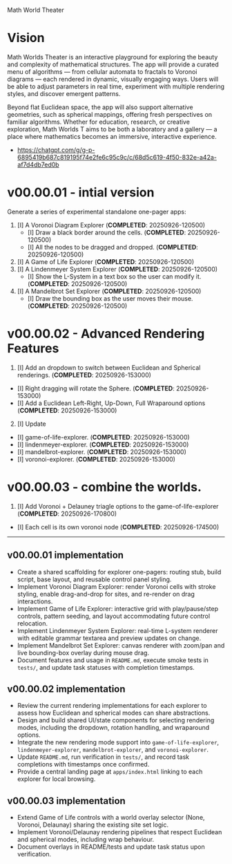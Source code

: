 Math World Theater

# Vision
Math Worlds Theater is an interactive playground for exploring the beauty and complexity of mathematical structures. The app will provide a curated menu of algorithms — from cellular automata to fractals to Voronoi diagrams — each rendered in dynamic, visually engaging ways. Users will be able to adjust parameters in real time, experiment with multiple rendering styles, and discover emergent patterns.

Beyond flat Euclidean space, the app will also support alternative geometries, such as spherical mappings, offering fresh perspectives on familiar algorithms. Whether for education, research, or creative exploration, Math Worlds T aims to be both a laboratory and a gallery — a place where mathematics becomes an immersive, interactive experience.


- https://chatgpt.com/g/g-p-6895419b687c819195f74e2fe6c95c9c/c/68d5c619-4f50-832e-a42a-af7d4db7ed0b

# v00.00.01 - intial version

Generate a series of experimental standalone one-pager apps:

1. [I] A Voronoi Diagram Explorer (**COMPLETED**: 20250926-120500)
   - [I] Draw a black border around the cells. (**COMPLETED**: 20250926-120500)
   - [I] All the nodes to be dragged and dropped. (**COMPLETED**: 20250926-120500)
2. [I] A Game of Life Explorer (**COMPLETED**: 20250926-120500)
3. [I] A Lindenmeyer System Explorer (**COMPLETED**: 20250926-120500)
   - [I] Show the L-System in a text box so the user can modify it. (**COMPLETED**: 20250926-120500)
4. [I] A Mandelbrot Set Explorer (**COMPLETED**: 20250926-120500)
   - [I] Draw the bounding box as the user moves their mouse. (**COMPLETED**: 20250926-120500)


# v00.00.02 - Advanced Rendering Features
1. [I] Add an dropdown to switch between Euclidean and Spherical renderings. (**COMPLETED**: 20250926-153000)
  - [I] Right dragging will rotate the Sphere. (**COMPLETED**: 20250926-153000)
  - [I] Add a Euclidean Left-Right, Up-Down, Full Wraparound options (**COMPLETED**: 20250926-153000)
2. [I] Update
  - [I] game-of-life-explorer. (**COMPLETED**: 20250926-153000)
  - [I] lindenmeyer-explorer. (**COMPLETED**: 20250926-153000)
  - [I] mandelbrot-explorer. (**COMPLETED**: 20250926-153000)
  - [I] voronoi-explorer. (**COMPLETED**: 20250926-153000)

# v00.00.03 - combine the worlds.

1. [I] Add Voronoi + Delauney triagle options to the game-of-life-explorer (**COMPLETED**: 20250926-170800)
  - [I] Each cell is its own voronoi node (**COMPLETED**: 20250926-174500)
  
------------------------------------------------------------------------------------------------
## v00.00.01 implementation

- Create a shared scaffolding for explorer one-pagers: routing stub, build script, base layout, and reusable control panel styling.
- Implement Voronoi Diagram Explorer: render Voronoi cells with stroke styling, enable drag-and-drop for sites, and re-render on drag interactions.
- Implement Game of Life Explorer: interactive grid with play/pause/step controls, pattern seeding, and layout accommodating future control relocation.
- Implement Lindenmeyer System Explorer: real-time L-system renderer with editable grammar textarea and preview updates on change.
- Implement Mandelbrot Set Explorer: canvas renderer with zoom/pan and live bounding-box overlay during mouse drag.
- Document features and usage in `README.md`, execute smoke tests in `tests/`, and update task statuses with completion timestamps.

## v00.00.02 implementation
- Review the current rendering implementations for each explorer to assess how Euclidean and spherical modes can share abstractions.
- Design and build shared UI/state components for selecting rendering modes, including the dropdown, rotation handling, and wraparound options.
- Integrate the new rendering mode support into `game-of-life-explorer`, `lindenmeyer-explorer`, `mandelbrot-explorer`, and `voronoi-explorer`.
- Update `README.md`, run verification in `tests/`, and record task completions with timestamps once confirmed.
- Provide a central landing page at `apps/index.html` linking to each explorer for local browsing.

## v00.00.03 implementation
- Extend Game of Life controls with a world overlay selector (None, Voronoi, Delaunay) sharing the existing site set logic.
- Implement Voronoi/Delaunay rendering pipelines that respect Euclidean and spherical modes, including wrap behaviour.
- Document overlays in README/tests and update task status upon verification.